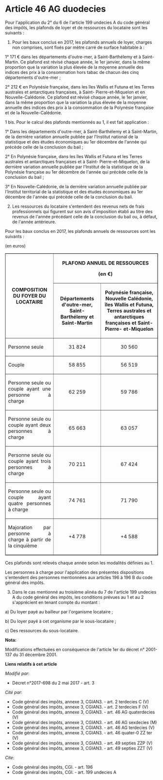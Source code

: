 # Article 46 AG duodecies

Pour l'application du 2° du 6 de l'article 199 undecies A du code général des impôts, les plafonds de loyer et de ressources
du locataire sont les suivants :

1. Pour les baux conclus en 2017, les plafonds annuels de loyer, charges non comprises, sont fixés par mètre carré de surface
habitable à :

1° 171 € dans les départements d'outre-mer, à Saint-Barthélemy et à Saint-Martin. Ce plafond est révisé chaque année, le 1er
janvier, dans la même proportion que la variation la plus élevée de la moyenne annuelle des indices des prix à la
consommation hors tabac de chacun des cinq départements d'outre-mer ;

2° 212 € en Polynésie française, dans les îles Wallis et Futuna et les Terres australes et antarctiques françaises, à Saint-
Pierre-et-Miquelon et en Nouvelle-Calédonie. Ce plafond est révisé chaque année, le 1er janvier, dans la même proportion que
la variation la plus élevée de la moyenne annuelle des indices des prix à la consommation de la Polynésie française et de la
Nouvelle-Calédonie.

1 bis. Pour le calcul des plafonds mentionnés au 1, il est fait application :

1° Dans les départements d'outre-mer, à Saint-Barthélemy et à Saint-Martin, de la dernière variation annuelle publiée par
l'Institut national de la statistique et des études économiques au 1er décembre de l'année qui précède celle de la conclusion
du bail ;

2° En Polynésie française, dans les îles Wallis et Futuna et les Terres australes et antarctiques françaises et à Saint-
Pierre-et-Miquelon, de la dernière variation annuelle publiée par l'Institut de la statistique de la Polynésie française au
1er décembre de l'année qui précède celle de la conclusion du bail ;

3° En Nouvelle-Calédonie, de la dernière variation annuelle publiée par l'Institut territorial de la statistique et des
études économiques au 1er décembre de l'année qui précède celle de la conclusion du bail.

2. Les ressources du locataire s'entendent des revenus nets de frais professionnels qui figurent sur son avis d'imposition
établi au titre des revenus de l'année précédant celle de la conclusion du bail ou, à défaut, de l'année antérieure.

Pour les baux conclus en 2017, les plafonds annuels de ressources sont les suivants :

(en euros)

<table border="1">
  <tbody>
    <tr>
      <th rowspan="2">COMPOSITION DU FOYER DU LOCATAIRE</th>
      <th colspan="2">

PLAFOND ANNUEL DE RESSOURCES

(en €)</th>
    </tr>
    <tr>
      <th>

Départements d'outre-mer, Saint-Barthélemy et Saint-Martin</th>
      <th>

Polynésie française, Nouvelle Calédonie, îles Wallis et Futuna, Terres australes et antarctiques françaises et Saint-Pierre-
et-Miquelon</th>
    </tr>
    <tr>
      <td align="justify">

Personne seule</td>
      <td align="center">

31 824</td>
      <td align="center">

30 560</td>
    </tr>
    <tr>
      <td align="justify">

Couple</td>
      <td align="center">

58 855</td>
      <td align="center">

56 519</td>
    </tr>
    <tr>
      <td align="justify">

Personne seule ou couple ayant une personne à charge</td>
      <td align="center">

62 259</td>
      <td align="center">

59 786</td>
    </tr>
    <tr>
      <td align="justify">

Personne seule ou couple ayant deux personnes à charge</td>
      <td align="center">

65 663</td>
      <td align="center">

63 057</td>
    </tr>
    <tr>
      <td align="justify">

Personne seule ou couple ayant trois personnes à charge</td>
      <td align="center">

70 211</td>
      <td align="center">

67 424</td>
    </tr>
    <tr>
      <td align="justify">

Personne seule ou couple ayant quatre personnes à charge</td>
      <td align="center">

74 761</td>
      <td align="center">

71 790</td>
    </tr>
    <tr>
      <td align="justify">

Majoration par personne à charge à partir de la cinquième</td>
      <td align="center">

+4 778</td>
      <td align="center">

+4 588</td>
    </tr>
  </tbody>
</table>

Ces plafonds sont relevés chaque année selon les modalités définies au 1.

Les personnes à charge pour l'application des présentes dispositions s'entendent des personnes mentionnées aux articles 196 à
196 B du code général des impôts.

3. Dans le cas mentionné au troisième alinéa du 7 de l'article 199 undecies A du code général des impôts, les conditions
prévues au 1 et au 2 s'apprécient en tenant compte du montant :

a) Du loyer payé au bailleur par l'organisme locataire ;

b) Du loyer payé à cet organisme par le sous-locataire ;

c) Des ressources du sous-locataire.

**Nota:**

Modifications effectuées en conséquence de l'article 1er du décret n° 2001-137 du 31 décembre 2001.

**Liens relatifs à cet article**

_Modifié par_:

  - Décret n°2017-698 du 2 mai 2017 - art. 3

_Cité par_:

  - Code général des impôts, annexe 3, CGIAN3. - art. 2 terdecies C (V)
  - Code général des impôts, annexe 3, CGIAN3. - art. 2 terdecies F (V)
  - Code général des impôts, annexe 3, CGIAN3. - art. 46 AG quaterdecies (V)
  - Code général des impôts, annexe 3, CGIAN3. - art. 46 AG sexdecies (M)
  - Code général des impôts, annexe 3, CGIAN3. - art. 46 AG terdecies (V)
  - Code général des impôts, annexe 3, CGIAN3. - art. 46 quater-0 ZZ ter (V)
  - Code général des impôts, annexe 3, CGIAN3. - art. 49 septies ZZP (V)
  - Code général des impôts, annexe 3, CGIAN3. - art. 49 septies ZZT (V)

_Cite_:

  - Code général des impôts, CGI. - art. 196
  - Code général des impôts, CGI. - art. 199 undecies A
